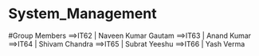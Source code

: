 # System_Management
 #Group Members
  ==>IT62 | Naveen Kumar Gautam
  ==>IT63 | Anand Kumar
  ==>IT64 | Shivam Chandra
  ==>IT65 | Subrat Yeeshu
  ==>IT66 | Yash Verma
